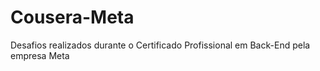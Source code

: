 # Cousera-Meta

Desafios realizados durante o Certificado Profissional em Back-End pela empresa Meta
